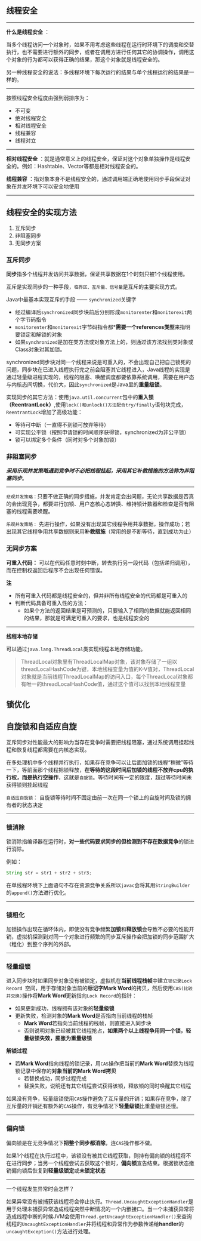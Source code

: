 ## 线程安全

----

**什么是线程安全** ：

当多个线程访问一个对象时，如果不用考虑这些线程在运行时环境下的调度和交替执行，也不需要进行额外的同步，或者在调用方进行任何其它的协调操作，调用这个对象的行为都可以获得正确的结果，那这个对象就是线程安全的。

另一种线程安全的说法：多线程环境下每次运行的结果与单个线程运行的结果是一样的。

----

按照线程安全程度由强到弱排序为：

+ 不可变
+ 绝对线程安全
+ 相对线程安全
+ 线程兼容
+ 线程对立

<hr> 

**相对线程安全** ：就是通常意义上的线程安全，保证对这个对象单独操作是线程安全的。例如：Hashtable、Vector等都是相对线程安全的。

**线程兼容** ：指对象本身不是线程安全的，通过调用端正确地使用同步手段保证对象在并发环境下可以安全地使用

----

## 线程安全的实现方法

1. 互斥同步
2. 非阻塞同步
3. 无同步方案

### 互斥同步

**同步**指多个线程并发访问共享数据，保证共享数据在1个时刻只被1个线程使用。

互斥是实现同步的一种手段，``临界区、互斥量、信号量``是互斥的主要实现方式。



Java中最基本实现互斥的手段 —— `synchronized`关键字

+ 经过编译后`synchronized`同步块前后分别形成`monitorenter`和`monitorexit`两个字节码指令
+ `monitorenter`和`monitorexit`字节码指令都***需要一个references类型**来指明要锁定和解锁的对象
+ 如果`synchronized`是加在类方法或对象方法上的，则通过该方法找到类对象或Class对象对其加锁。



synchronized同步块对同一个线程来说是可重入的，不会出现自己把自己锁死的问题，同步块在已进入线程执行完之前会阻塞其它线程进入，Java线程的实现是通过轻量级进程实现的，线程的阻塞、唤醒调度都要依靠系统调用，需要在用户态与内核态间切换，代价大，因此`synchronized`是Java里的**重量级锁**。



实现同步的其它方法：使用`java.util.concurrent`包中的**重入锁（ReentrantLock）**,使用``lock()和unlock()方法配合try/finally``语句块完成，`ReentrantLock`增加了高级功能：

- 等待可中断（一直得不到锁可放弃等待）
- 可实现公平锁（按照申请锁的时间顺序获得锁，synchronized为非公平锁）
- 锁可以绑定多个条件（同时对多个对象加锁）



### 非阻塞同步

***采用乐观并发策略遇到竞争时不必把线程挂起，采用其它补救措施的方法称为非阻塞同步***。<br/>

------

`悲观并发策略：`只要不做正确的同步措施，并发肯定会出问题，无论共享数据是否真的会出现竞争，都要进行加锁、用户态核心态转换、维持锁计数器和检查是否有阻塞的线程需要唤醒。

`乐观并发策略：` 先进行操作，如果没有出现其它线程争用共享数据，操作成功；若出现其它线程争用共享数据则采用**补救措施**（常用的是不断等待，直到成功为止）



### 无同步方案

**可重入代码：** 可以在代码任意时刻中断，转去执行另一段代码（包括递归调用），而在控制权返回后程序不会出现任何错误。



**注**

- 所有可重入代码都是线程安全的，但并非所有线程安全的代码都是可重入的
- 判断代码具备可重入性的方法：
  - 如果个方法的返回结果是可预测的，只要输入了相同的数据就能返回相同的结果，那就是可满足可重入的要求，也是线程安全的

---

**线程本地存储**

可以通过`java.lang.ThreadLocal`类实现线程本地存储功能。

> ThreadLocal对象里有ThreadLocalMap对象，该对象存储了一组以threadLocalHashCode为键，本地线程变量为值的K-V值对，ThreadLocal对象就是当前线程ThreadLocalMap的访问入口，每个ThreadLocal对象都有唯一的threadLocalHashCode值，通过这个值可以找到本地线程变量



## 锁优化

## 自旋锁和自适应自旋

互斥同步对性能最大的影响为当存在竞争时需要把线程阻塞，通过系统调用挂起线程和恢复线程都需要在内核态实现。

在多处理机中多个线程并行执行，如果存在竞争可以让后面加锁的线程“稍微”等待一下，等前面那个线程把锁释放，**在等待的这段时间后加锁的线程不放弃cpu的执行权，而是执行空操作**，这就是`自旋锁`。等待时间有一定的限度，超过等待时间未获得锁则挂起线程



``自适应自旋锁``： 自旋锁等待时间不固定由前一次在同一个锁上的自旋时间及锁的拥有者的状态决定

----

### 锁消除

锁消除指编译器在运行时，**对一些代码要求同步的但检测到不存在数据竞争**的锁进行消除。

例如：

```java
String str = str1 + str2 + str3;
```

在单线程环境下上面语句不存在资源竞争关系所以`javac`会将其用`StringBuilder`的`append()`方法进行优化。

------

### 锁粗化

加锁操作出现在循环体内，即使没有竞争频繁**加锁**和**释放锁**会导致不必要的性能开销，虚拟机探测到对同一个对象进行频繁的同步互斥操作会把加锁的同步范围扩大（粗化）到整个序列的外部。

-----

### 轻量级锁

进入同步块时如果同步对象没有被锁定，虚拟机在**当前线程栈帧**中建立`锁记录Lock Record `空间，用于存储对象当前的**标记字Mark Word**的拷贝，然后使用`CAS(比较并交换)`操作将**Mark Word**更新指向`Lock Record`的指针：

- 如果更新成功，线程拥有该对象的**轻量级锁**
- 更新失败，检测对象的**Mark Word**是否指向当前线程的栈帧
  - **Mark Word**若指向当前线程的栈帧，则直接进入同步块
  - 否则说明对象已经被其它线程抢占，**如果两个以上线程争用同一个锁，轻量级锁失效，膨胀为重量级锁** 



**解锁过程**

+ 若**Mark Word**指向线程的锁记录，用`CAS`操作把当前的**Mark Word**替换为线程锁记录中保存的**对象当前的Mark Word拷贝**
  + 若替换成功，同步过程完成
  + 替换失败，说明还有其它线程尝试获得该锁，释放锁的同时唤醒其它线程



如果没有竞争，轻量级锁使用`CAS`操作避免了互斥量的开销；如果存在竞争，除了互斥量的开销还有额外的`CAS`操作，有竞争情况下**轻量级锁**比重量级锁还慢。

------

### 偏向锁

偏向锁是在无竞争情况下**把整个同步都消除**，连`CAS`操作都不做。



如果1个线程在执行过程中，该锁没有被其它线程获取，则持有偏向锁的线程将不在进行同步；当另一个线程尝试去获取这个锁时，**偏向锁**宣告结束。根据锁状态撤销偏向锁后恢复到**轻量级锁定**或**未锁定状态**



----

一个线程发生异常时会怎样？

​	如果异常没有被捕获该线程将会停止执行。`Thread.UncaughtExceptionHandler`是用于处理未捕获异常造成线程突然中断情况的一个内嵌接口。当一个未捕获异常将造成线程中断的时候JVM会使用`Thread.getUncaughtExceptionHandler()`来查询线程的`UncaughtExceptionHandler`并将线程和异常作为参数传递给**handler**的`uncaughtException()`方法进行处理。



